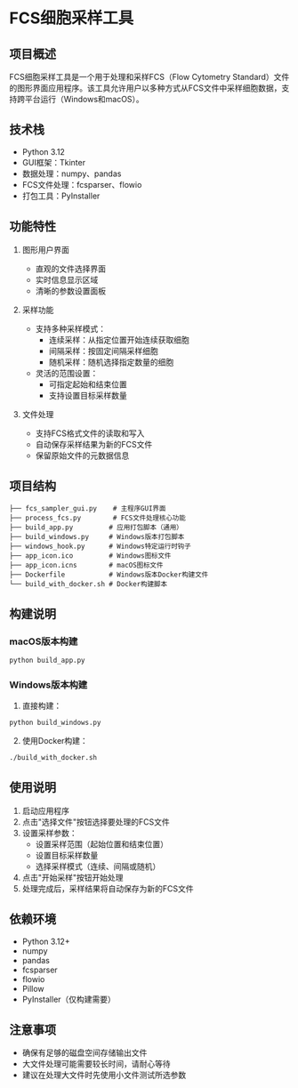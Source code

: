 # FCS细胞采样工具

## 项目概述
FCS细胞采样工具是一个用于处理和采样FCS（Flow Cytometry Standard）文件的图形界面应用程序。该工具允许用户以多种方式从FCS文件中采样细胞数据，支持跨平台运行（Windows和macOS）。

## 技术栈
- Python 3.12
- GUI框架：Tkinter
- 数据处理：numpy、pandas
- FCS文件处理：fcsparser、flowio
- 打包工具：PyInstaller

## 功能特性
1. 图形用户界面
   - 直观的文件选择界面
   - 实时信息显示区域
   - 清晰的参数设置面板

2. 采样功能
   - 支持多种采样模式：
     * 连续采样：从指定位置开始连续获取细胞
     * 间隔采样：按固定间隔采样细胞
     * 随机采样：随机选择指定数量的细胞
   - 灵活的范围设置：
     * 可指定起始和结束位置
     * 支持设置目标采样数量

3. 文件处理
   - 支持FCS格式文件的读取和写入
   - 自动保存采样结果为新的FCS文件
   - 保留原始文件的元数据信息

## 项目结构
```
├── fcs_sampler_gui.py    # 主程序GUI界面
├── process_fcs.py        # FCS文件处理核心功能
├── build_app.py         # 应用打包脚本（通用）
├── build_windows.py     # Windows版本打包脚本
├── windows_hook.py      # Windows特定运行时钩子
├── app_icon.ico         # Windows图标文件
├── app_icon.icns        # macOS图标文件
├── Dockerfile           # Windows版本Docker构建文件
└── build_with_docker.sh # Docker构建脚本
```

## 构建说明

### macOS版本构建
```bash
python build_app.py
```

### Windows版本构建
1. 直接构建：
```bash
python build_windows.py
```

2. 使用Docker构建：
```bash
./build_with_docker.sh
```

## 使用说明
1. 启动应用程序
2. 点击"选择文件"按钮选择要处理的FCS文件
3. 设置采样参数：
   - 设置采样范围（起始位置和结束位置）
   - 设置目标采样数量
   - 选择采样模式（连续、间隔或随机）
4. 点击"开始采样"按钮开始处理
5. 处理完成后，采样结果将自动保存为新的FCS文件

## 依赖环境
- Python 3.12+
- numpy
- pandas
- fcsparser
- flowio
- Pillow
- PyInstaller（仅构建需要）

## 注意事项
- 确保有足够的磁盘空间存储输出文件
- 大文件处理可能需要较长时间，请耐心等待
- 建议在处理大文件时先使用小文件测试所选参数